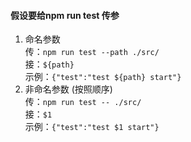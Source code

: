 #### 假设要给npm run test 传参
1. 命名参数  
传：`npm run test --path ./src/`  
接：`${path}`  
示例：```{"test":"test ${path} start"}```  
1. 非命名参数 (按照顺序)  
传：`npm run test -- ./src/`  
接：`$1`  
示例：`{"test":"test $1 start"}`  
